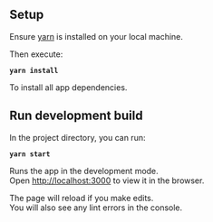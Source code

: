## Setup

Ensure [yarn](https://yarnpkg.com/) is installed on your local machine.

Then execute:

**`yarn install`**

To install all app dependencies.

## Run development build

In the project directory, you can run:

**`yarn start`**

Runs the app in the development mode.<br />
Open [http://localhost:3000](http://localhost:3000) to view it in the browser.

The page will reload if you make edits.<br />
You will also see any lint errors in the console.
